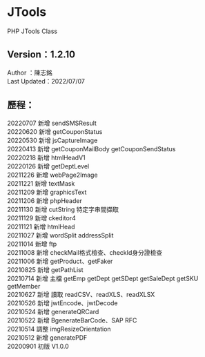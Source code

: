 # JTools
PHP JTools Class

## Version：1.2.10
Author ：陳志銘  
Last Updated：2022/07/07

## 歷程：
20220707 新增 sendSMSResult  
20220620 新增 getCouponStatus  
20220530 新增 jsCaptureImage  
20220413 新增 getCouponMailBody getCouponSendStatus  
20220218 新增 htmlHeadV1  
20220126 新增 getDeptLevel  
20211226 新增 webPage2Image  
20211221 新增 textMask  
20211209 新增 graphicsText  
20211206 新增 phpHeader  
20211130 新增 cutString 特定字串間擷取  
20211129 新增 ckeditor4  
20211121 新增 htmlHead  
20211027 新增 wordSplit addressSplit  
20211014 新增 ftp  
20211008 新增 checkMail格式檢查、checkId身分證檢查  
20211006 新增 getProduct、getFaker  
20210825 新增 getPathList  
20210714 新增 主檔 getEmp getDept getSDept getSaleDept getSKU getMember  
20210627 新增 讀取 readCSV、readXLS、readXLSX  
20210526 新增 jwtEncode、jwtDecode  
20210524 新增 generateQRCard  
20210522 新增 BgenerateBarCode、SAP RFC  
20210514 調整 imgResizeOrientation  
20210512 新增 generatePDF  
20200901 初版 V1.0.0
